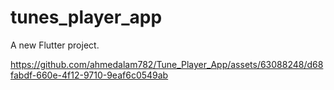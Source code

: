 # tunes_player_app

A new Flutter project.

https://github.com/ahmedalam782/Tune_Player_App/assets/63088248/d68fabdf-660e-4f12-9710-9eaf6c0549ab

